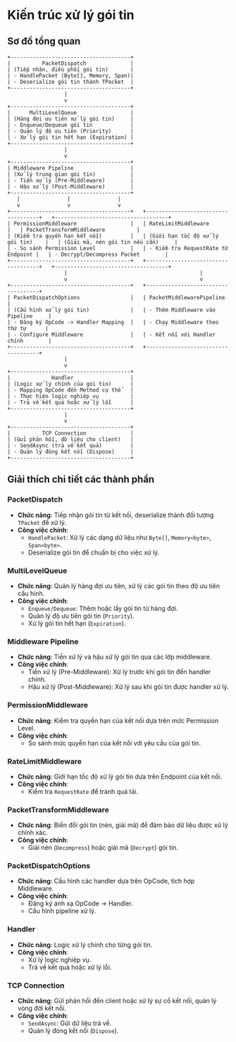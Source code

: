 # Kiến trúc xử lý gói tin

## Sơ đồ tổng quan

```text
+--------------------------------------+
|          PacketDispatch              |
| (Tiếp nhận, điều phối gói tin)       |
| - HandlePacket (Byte[], Memory, Span)|
| - Deserialize gói tin thành TPacket  |
+--------------------------------------+
                  |
                  v
+--------------------------------------+
|      MultiLevelQueue                 |
| (Hàng đợi ưu tiên xử lý gói tin)     |
| - Enqueue/Dequeue gói tin            |
| - Quản lý độ ưu tiên (Priority)      |
| - Xử lý gói tin hết hạn (Expiration) |
+--------------------------------------+
                  |
                  v
+--------------------------------------+
| Middleware Pipeline                  |
| (Xử lý trung gian gói tin)           |
| - Tiền xử lý (Pre-Middleware)        |
| - Hậu xử lý (Post-Middleware)        |
+--------------------------------------+
   |               |               |
   v               v               v
+--------------------------------------+   +------------------------------------+   +------------------------------------+
| PermissionMiddleware                 |   | RateLimitMiddleware                |   | PacketTransformMiddleware          |
| (Kiểm tra quyền hạn kết nối)         |   | (Giới hạn tốc độ xử lý gói tin)    |   | (Giải mã, nén gói tin nếu cần)     |
| - So sánh Permission Level           |   | - Kiểm tra RequestRate từ Endpoint |   | - Decrypt/Decompress Packet        |
+--------------------------------------+   +------------------------------------+   +------------------------------------+
                  |                                          |
                  v                                          v
+--------------------------------------+   +------------------------------------+
| PacketDispatchOptions                |   | PacketMiddlewarePipeline           |
| (Cấu hình xử lý gói tin)             |   | - Thêm Middleware vào Pipeline     |
| - Đăng ký OpCode -> Handler Mapping  |   | - Chạy Middleware theo thứ tự      |
| - Configure Middleware               |   | - Kết nối với Handler chính        |
+--------------------------------------+   +------------------------------------+
                  |
                  v
+--------------------------------------+
|             Handler                  |
| (Logic xử lý chính của gói tin)      |
| - Mapping OpCode đến Method cụ thể   |
| - Thực hiện logic nghiệp vụ          |
| - Trả về kết quả hoặc xử lý lỗi      |
+--------------------------------------+
                  |
                  v
+--------------------------------------+
|          TCP Connection              |
| (Gửi phản hồi, dữ liệu cho client)   |
| - SendAsync (trả về kết quả)         |
| - Quản lý đóng kết nối (Dispose)     |
+--------------------------------------+
```

## Giải thích chi tiết các thành phần

### **PacketDispatch**

- **Chức năng**: Tiếp nhận gói tin từ kết nối, deserialize thành đối tượng `TPacket` để xử lý.
- **Công việc chính**:
  - `HandlePacket`: Xử lý các dạng dữ liệu như `Byte[]`, `Memory<byte>`, `Span<byte>`.
  - Deserialize gói tin để chuẩn bị cho việc xử lý.

### **MultiLevelQueue**

- **Chức năng**: Quản lý hàng đợi ưu tiên, xử lý các gói tin theo độ ưu tiên cấu hình.
- **Công việc chính**:
  - `Enqueue/Dequeue`: Thêm hoặc lấy gói tin từ hàng đợi.
  - Quản lý độ ưu tiên gói tin (`Priority`).
  - Xử lý gói tin hết hạn (`Expiration`).

### **Middleware Pipeline**

- **Chức năng**: Tiền xử lý và hậu xử lý gói tin qua các lớp middleware.
- **Công việc chính**:
  - Tiền xử lý (Pre-Middleware): Xử lý trước khi gói tin đến handler chính.
  - Hậu xử lý (Post-Middleware): Xử lý sau khi gói tin được handler xử lý.

### **PermissionMiddleware**

- **Chức năng**: Kiểm tra quyền hạn của kết nối dựa trên mức Permission Level.
- **Công việc chính**:
  - So sánh mức quyền hạn của kết nối với yêu cầu của gói tin.

### **RateLimitMiddleware**

- **Chức năng**: Giới hạn tốc độ xử lý gói tin dựa trên Endpoint của kết nối.
- **Công việc chính**:
  - Kiểm tra `RequestRate` để tránh quá tải.

### **PacketTransformMiddleware**

- **Chức năng**: Biến đổi gói tin (nén, giải mã) để đảm bảo dữ liệu được xử lý chính xác.
- **Công việc chính**:
  - Giải nén (`Decompress`) hoặc giải mã (`Decrypt`) gói tin.

### **PacketDispatchOptions**

- **Chức năng**: Cấu hình các handler dựa trên OpCode, tích hợp Middleware.
- **Công việc chính**:
  - Đăng ký ánh xạ OpCode -> Handler.
  - Cấu hình pipeline xử lý.

### **Handler**

- **Chức năng**: Logic xử lý chính cho từng gói tin.
- **Công việc chính**:
  - Xử lý logic nghiệp vụ.
  - Trả về kết quả hoặc xử lý lỗi.

### **TCP Connection**

- **Chức năng**: Gửi phản hồi đến client hoặc xử lý sự cố kết nối, quản lý vòng đời kết nối.
- **Công việc chính**:
  - `SendAsync`: Gửi dữ liệu trả về.
  - Quản lý đóng kết nối (`Dispose`).
